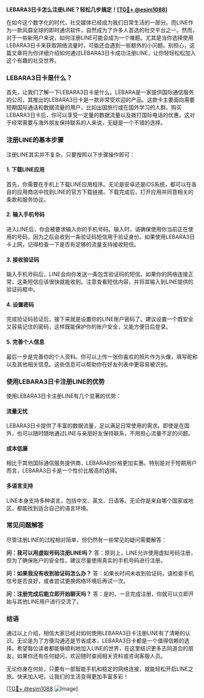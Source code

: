 **LEBARA3日卡怎么注册LINE？轻松几步搞定！[[TG💪+ @esim1088](https://t.me/s/esim1088)]**

在如今这个数字化的时代，社交媒体已经成为我们日常生活的一部分。而LINE作为一款风靡全球的即时通讯软件，自然成为了许多人首选的社交平台之一。然而，对于一些新用户来说，如何注册LINE可能会成为一个难题。尤其是当你选择使用LEBARA3日卡来获取网络流量时，可能还会遇到一些额外的小问题。别担心，这篇文章将为你详细介绍如何通过LEBARA3日卡成功注册LINE，让你轻轻松松加入这个有趣的社交世界。

### LEBARA3日卡是什么？

首先，让我们了解一下LEBARA3日卡是什么。LEBARA是一家提供国际通信服务的公司，其推出的LEBARA3日卡是一款非常受欢迎的产品。这款卡主要面向需要短期国际通话和数据流量的用户，比如出国旅行或在国外学习的人群。购买LEBARA3日卡后，你可以享受一定量的数据流量以及拨打国际电话的优惠。这对于经常需要与海外朋友保持联系的人来说，无疑是一个不错的选择。

### 注册LINE的基本步骤

注册LINE其实并不复杂，只要按照以下步骤操作即可：

#### 1. 下载LINE应用
首先，你需要在手机上下载LINE应用程序。无论是安卓还是iOS系统，都可以在各自的应用商店中找到LINE的官方下载链接。下载完成后，打开应用并同意相关的条款和服务协议。

#### 2. 输入手机号码
进入LINE后，你会被要求输入你的手机号码。输入时，请确保使用你当前正在使用的号码，因为之后会收到一条验证码短信用于验证身份。如果使用LEBARA3日卡上网，记得检查一下是否有足够的流量支持接收短信。

#### 3. 接收验证码
输入手机号码后，LINE会向你发送一条包含验证码的短信。如果你的网络连接正常，这条短信应该很快就能收到。注意查看短信内容，并将其输入到LINE提供的验证码框中。

#### 4. 设置密码
完成验证码验证后，接下来就是设置你的LINE账户密码了。建议设置一个既安全又容易记住的密码，这样既能保护你的账户安全，又能方便日后登录。

#### 5. 完善个人信息
最后一步是完善你的个人资料。你可以上传一张你喜欢的照片作为头像，填写昵称以及其他相关信息。这些信息可以帮助你在好友列表中更容易被识别。

### 使用LEBARA3日卡注册LINE的优势

使用LEBARA3日卡注册LINE有几个显著的优势：

#### 流量无忧
LEBARA3日卡提供了丰富的数据流量，足以满足日常使用的需求。即使是在国外，也可以随时随地通过LINE与亲朋好友保持联系，不用担心流量不足的问题。

#### 成本低廉
相比于其他国际通信服务提供商，LEBARA的价格更加实惠。特别是对于短期用户而言，LEBARA3日卡是一个性价比极高的选择。

#### 多语言支持
LINE本身支持多种语言，包括中文、英文、日语等。无论你是来自哪个国家或地区，都能找到适合自己的语言环境。

### 常见问题解答

尽管注册LINE的过程相对简单，但仍然有一些常见的疑问需要解答：

**问：我可以用虚拟号码注册LINE吗？**
答：原则上，LINE允许使用虚拟号码注册，但为了确保账户的安全性，建议尽量使用真实的手机号码进行注册。

**问：如果我没有收到验证码怎么办？**
答：如果长时间未收到验证码，请检查手机信号是否良好，或者尝试更换网络环境后再试一次。

**问：注册完成后能立即开始聊天吗？**
答：是的，一旦完成注册，你就可以立即开始与其他LINE用户进行交流了。

### 结语

通过以上介绍，相信大家已经对如何使用LEBARA3日卡注册LINE有了清晰的认识。无论是为了方便沟通还是节省成本，LEBARA3日卡都是一个值得信赖的选择。希望每位读者都能够顺利地加入LINE的世界，在这里结识更多志同道合的朋友。如果你还有任何疑问，欢迎随时查阅相关资料或咨询客服人员。

无论你身在何处，只要有一部智能手机和稳定的网络连接，就能轻松开启LINE之旅。快来加入吧，让我们的生活变得更加丰富多彩！

[[TG💪+ @esim1088](https://t.me/s/esim1088) ![Image](https://i.postimg.cc/4NQfJmqS/Snipaste-2025-05-13-00-14-12.png)]